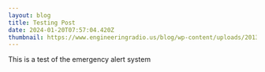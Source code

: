 ```yaml
---
layout: blog
title: Testing Post
date: 2024-01-20T07:57:04.420Z
thumbnail: https://www.engineeringradio.us/blog/wp-content/uploads/2013/03/eas-cap.jpg
---
```

This is a test of the emergency alert system